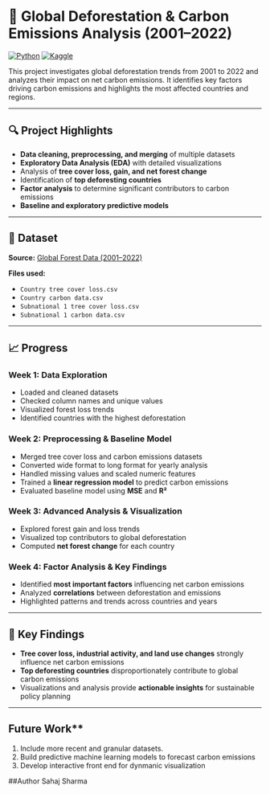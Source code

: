 # 🌳 Global Deforestation & Carbon Emissions Analysis (2001–2022)

[![Python](https://img.shields.io/badge/python-3.11-blue)](https://www.python.org/) 
[![Kaggle](https://img.shields.io/badge/Kaggle-Notebook-orange)](https://www.kaggle.com/)

This project investigates global deforestation trends from 2001 to 2022 and analyzes their impact on net carbon emissions. It identifies key factors driving carbon emissions and highlights the most affected countries and regions.

---

## 🔍 Project Highlights

- **Data cleaning, preprocessing, and merging** of multiple datasets  
- **Exploratory Data Analysis (EDA)** with detailed visualizations  
- Analysis of **tree cover loss, gain, and net forest change**  
- Identification of **top deforesting countries**  
- **Factor analysis** to determine significant contributors to carbon emissions  
- **Baseline and exploratory predictive models**

---

## 📂 Dataset

**Source:** [Global Forest Data (2001–2022)](https://www.kaggle.com/datasets)  

**Files used:**  
- `Country tree cover loss.csv`  
- `Country carbon data.csv`  
- `Subnational 1 tree cover loss.csv`  
- `Subnational 1 carbon data.csv`  

---

## 📈 Progress

### **Week 1: Data Exploration**
- Loaded and cleaned datasets  
- Checked column names and unique values  
- Visualized forest loss trends  
- Identified countries with the highest deforestation  

### **Week 2: Preprocessing & Baseline Model**
- Merged tree cover loss and carbon emissions datasets  
- Converted wide format to long format for yearly analysis  
- Handled missing values and scaled numeric features  
- Trained a **linear regression model** to predict carbon emissions  
- Evaluated baseline model using **MSE** and **R²**  

### **Week 3: Advanced Analysis & Visualization**
- Explored forest gain and loss trends  
- Visualized top contributors to global deforestation  
- Computed **net forest change** for each country  

### **Week 4: Factor Analysis & Key Findings**
- Identified **most important factors** influencing net carbon emissions  
- Analyzed **correlations** between deforestation and emissions  
- Highlighted patterns and trends across countries and years  

---

## 🌟 Key Findings

- **Tree cover loss, industrial activity, and land use changes** strongly influence net carbon emissions  
- **Top deforesting countries** disproportionately contribute to global carbon emissions  
- Visualizations and analysis provide **actionable insights** for sustainable policy planning  

---


## Future Work** 
1. Include more recent and granular datasets.
2. Build predictive machine learning models to forecast carbon emissions
3. Develop interactive front end for dynmanic visualization

##Author
Sahaj Sharma
